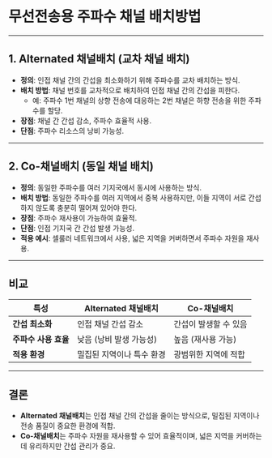 # 무선전송용 주파수 채널 배치방법

---

## 1. Alternated 채널배치 (교차 채널 배치)
- **정의**: 인접 채널 간의 간섭을 최소화하기 위해 주파수를 교차 배치하는 방식.
- **배치 방법**: 채널 번호를 교차적으로 배치하여 인접 채널 간의 간섭을 피한다.
  - 예: 주파수 1번 채널의 상향 전송에 대응하는 2번 채널은 하향 전송을 위한 주파수를 할당.
- **장점**: 채널 간 간섭 감소, 주파수 효율적 사용.
- **단점**: 주파수 리소스의 낭비 가능성.

---

## 2. Co-채널배치 (동일 채널 배치)
- **정의**: 동일한 주파수를 여러 기지국에서 동시에 사용하는 방식.
- **배치 방법**: 동일한 주파수를 여러 지역에서 중복 사용하지만, 이들 지역이 서로 간섭하지 않도록 충분히 떨어져 있어야 한다.
- **장점**: 주파수 재사용이 가능하여 효율적.
- **단점**: 인접 기지국 간 간섭 발생 가능성.
- **적용 예시**: 셀룰러 네트워크에서 사용, 넓은 지역을 커버하면서 주파수 자원을 재사용.

---

## 비교

| 특성                | Alternated 채널배치        | Co-채널배치              |
|---------------------|-------------------------|-------------------------|
| **간섭 최소화**     | 인접 채널 간섭 감소       | 간섭이 발생할 수 있음    |
| **주파수 사용 효율** | 낮음 (낭비 발생 가능성)  | 높음 (재사용 가능)      |
| **적용 환경**       | 밀집된 지역이나 특수 환경 | 광범위한 지역에 적합    |

---

## 결론
- **Alternated 채널배치**는 인접 채널 간의 간섭을 줄이는 방식으로, 밀집된 지역이나 전송 품질이 중요한 환경에 적합.
- **Co-채널배치**는 주파수 자원을 재사용할 수 있어 효율적이며, 넓은 지역을 커버하는 데 유리하지만 간섭 관리가 중요.
